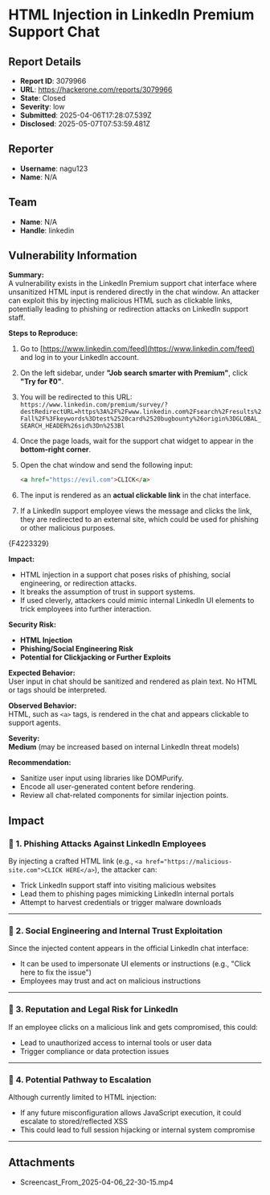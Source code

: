 # HTML Injection in LinkedIn Premium Support Chat

## Report Details
- **Report ID**: 3079966
- **URL**: https://hackerone.com/reports/3079966
- **State**: Closed
- **Severity**: low
- **Submitted**: 2025-04-06T17:28:07.539Z
- **Disclosed**: 2025-05-07T07:53:59.481Z

## Reporter
- **Username**: nagu123
- **Name**: N/A

## Team
- **Name**: N/A
- **Handle**: linkedin

## Vulnerability Information
**Summary:**  
A vulnerability exists in the LinkedIn Premium support chat interface where unsanitized HTML input is rendered directly in the chat window. An attacker can exploit this by injecting malicious HTML such as clickable links, potentially leading to phishing or redirection attacks on LinkedIn support staff.

**Steps to Reproduce:**

1. Go to [https://www.linkedin.com/feed](https://www.linkedin.com/feed) and log in to your LinkedIn account.

2. On the left sidebar, under **"Job search smarter with Premium"**, click **"Try for ₹0"**.

3. You will be redirected to this URL:  
   `https://www.linkedin.com/premium/survey/?destRedirectURL=https%3A%2F%2Fwww.linkedin.com%2Fsearch%2Fresults%2Fall%2F%3Fkeywords%3Dtest%2520card%2520bugbounty%26origin%3DGLOBAL_SEARCH_HEADER%26sid%3Dn%253Bl`

4. Once the page loads, wait for the support chat widget to appear in the **bottom-right corner**.

5. Open the chat window and send the following input:  
   ```html
   <a href="https://evil.com">CLICK</a>
   ```

6. The input is rendered as an **actual clickable link** in the chat interface.

7. If a LinkedIn support employee views the message and clicks the link, they are redirected to an external site, which could be used for phishing or other malicious purposes.

{F4223329}

**Impact:**  
- HTML injection in a support chat poses risks of phishing, social engineering, or redirection attacks.
- It breaks the assumption of trust in support systems.
- If used cleverly, attackers could mimic internal LinkedIn UI elements to trick employees into further interaction.

**Security Risk:**  
- **HTML Injection**
- **Phishing/Social Engineering Risk**
- **Potential for Clickjacking or Further Exploits**

**Expected Behavior:**  
User input in chat should be sanitized and rendered as plain text. No HTML or tags should be interpreted.

**Observed Behavior:**  
HTML, such as `<a>` tags, is rendered in the chat and appears clickable to support agents.

**Severity:**  
**Medium** (may be increased based on internal LinkedIn threat models)

**Recommendation:**  
- Sanitize user input using libraries like DOMPurify.
- Encode all user-generated content before rendering.
- Review all chat-related components for similar injection points.

## Impact

### 🔸 1. **Phishing Attacks Against LinkedIn Employees**  
By injecting a crafted HTML link (e.g., `<a href="https://malicious-site.com">CLICK HERE</a>`), the attacker can:
- Trick LinkedIn support staff into visiting malicious websites
- Lead them to phishing pages mimicking LinkedIn internal portals
- Attempt to harvest credentials or trigger malware downloads

---

### 🔸 2. **Social Engineering and Internal Trust Exploitation**  
Since the injected content appears in the official LinkedIn chat interface:
- It can be used to impersonate UI elements or instructions (e.g., "Click here to fix the issue")
- Employees may trust and act on malicious instructions

---

### 🔸 3. **Reputation and Legal Risk for LinkedIn**  
If an employee clicks on a malicious link and gets compromised, this could:
- Lead to unauthorized access to internal tools or user data
- Trigger compliance or data protection issues

---

### 🔸 4. **Potential Pathway to Escalation**  
Although currently limited to HTML injection:
- If any future misconfiguration allows JavaScript execution, it could escalate to stored/reflected XSS
- This could lead to full session hijacking or internal system compromise

---

## Attachments
- Screencast_From_2025-04-06_22-30-15.mp4

